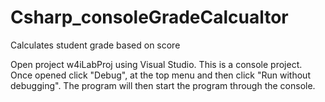 # Csharp_consoleGradeCalcualtor
Calculates student grade based on score

Open project w4iLabProj using Visual Studio. This is a console project. Once opened click "Debug", at the top menu and then click "Run without debugging". The program will then start the program through the console. 
